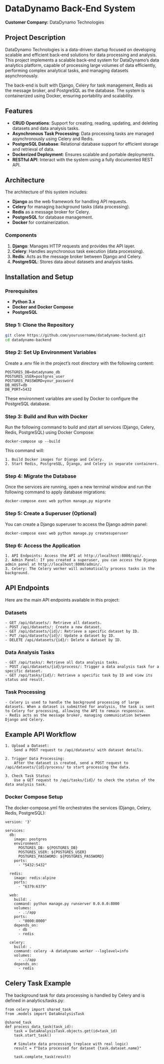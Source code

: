 # DataDynamo Back-End System

**Customer Company:** DataDynamo Technologies

## Project Description

DataDynamo Technologies is a data-driven startup focused on developing scalable and efficient back-end solutions for data processing and analysis. This project implements a scalable back-end system for DataDynamo’s data analytics platform, capable of processing large volumes of data efficiently, performing complex analytical tasks, and managing datasets asynchronously.

The back-end is built with Django, Celery for task management, Redis as the message broker, and PostgreSQL as the database. The system is containerized using Docker, ensuring portability and scalability.

## Features

- **CRUD Operations**: Support for creating, reading, updating, and deleting datasets and data analysis tasks.
- **Asynchronous Task Processing**: Data processing tasks are managed asynchronously using Celery and Redis.
- **PostgreSQL Database**: Relational database support for efficient storage and retrieval of data.
- **Dockerized Deployment**: Ensures scalable and portable deployments.
- **RESTful API**: Interact with the system using a fully documented REST API.

## Architecture

The architecture of this system includes:
- **Django** as the web framework for handling API requests.
- **Celery** for managing background tasks (data processing).
- **Redis** as a message broker for Celery.
- **PostgreSQL** for database management.
- **Docker** for containerization.

### Components

1. **Django**: Manages HTTP requests and provides the API layer.
2. **Celery**: Handles asynchronous task execution (data processing).
3. **Redis**: Acts as the message broker between Django and Celery.
4. **PostgreSQL**: Stores data about datasets and analysis tasks.

## Installation and Setup

### Prerequisites

- **Python 3.x**
- **Docker and Docker Compose**
- **PostgreSQL**

### Step 1: Clone the Repository

```bash
git clone https://github.com/yourusername/datadynamo-backend.git
cd datadynamo-backend
```

### Step 2: Set Up Environment Variables
Create a .env file in the project’s root directory with the following content:

```
POSTGRES_DB=datadynamo_db
POSTGRES_USER=postgres_user
POSTGRES_PASSWORD=your_password
DB_HOST=db
DB_PORT=5432
```
These environment variables are used by Docker to configure the PostgreSQL database.

### Step 3: Build and Run with Docker
Run the following command to build and start all services (Django, Celery, Redis, PostgreSQL) using Docker Compose:
```
docker-compose up --build
```
This command will:

    1. Build Docker images for Django and Celery.
    2. Start Redis, PostgreSQL, Django, and Celery in separate containers.

### Step 4: Migrate the Database
Once the services are running, open a new terminal window and run the following command to apply database migrations:
```
docker-compose exec web python manage.py migrate
```
### Step 5: Create a Superuser (Optional)
You can create a Django superuser to access the Django admin panel:

```
docker-compose exec web python manage.py createsuperuser
```
### Step 6: Access the Application
    1. API Endpoints: Access the API at http://localhost:8000/api/.
    2. Admin Panel: If you created a superuser, you can access the Django admin panel at http://localhost:8000/admin/.
    3. Celery: The Celery worker will automatically process tasks in the background.

## API Endpoints
Here are the main API endpoints available in this project:

### Datasets
    - GET /api/datasets/: Retrieve all datasets.
    - POST /api/datasets/: Create a new dataset.
    - GET /api/datasets/{id}/: Retrieve a specific dataset by ID.
    - PUT /api/datasets/{id}/: Update a dataset by ID.
    - DELETE /api/datasets/{id}/: Delete a dataset by ID.
### Data Analysis Tasks
    - GET /api/tasks/: Retrieve all data analysis tasks.
    - POST /api/datasets/{id}/process/: Trigger a data analysis task for a specific dataset.
    - GET /api/tasks/{id}/: Retrieve a specific task by ID and view its status and result.

### Task Processing
    - Celery is used to handle the background processing of large datasets. When a dataset is submitted for analysis, the task is sent to Celery for processing, allowing the API to remain responsive.
    - Redis acts as the message broker, managing communication between Django and Celery.

## Example API Workflow
    1. Upload a Dataset:
        Send a POST request to /api/datasets/ with dataset details.

    2. Trigger Data Processing:
        After the dataset is created, send a POST request to /api/datasets/{id}/process/ to start processing the data.

    3. Check Task Status:
        Use a GET request to /api/tasks/{id}/ to check the status of the data analysis task.

### Docker Compose Setup
The docker-compose.yml file orchestrates the services (Django, Celery, Redis, PostgreSQL):

```
version: '3'

services:
  db:
    image: postgres
    environment:
      POSTGRES_DB: ${POSTGRES_DB}
      POSTGRES_USER: ${POSTGRES_USER}
      POSTGRES_PASSWORD: ${POSTGRES_PASSWORD}
    ports:
      - "5432:5432"

  redis:
    image: redis:alpine
    ports:
      - "6379:6379"

  web:
    build: .
    command: python manage.py runserver 0.0.0.0:8000
    volumes:
      - .:/app
    ports:
      - "8000:8000"
    depends_on:
      - db
      - redis

  celery:
    build: .
    command: celery -A datadynamo worker --loglevel=info
    volumes:
      - .:/app
    depends_on:
      - redis
```

## Celery Task Example
The background task for data processing is handled by Celery and is defined in analytics/tasks.py:

```
from celery import shared_task
from .models import DataAnalysisTask

@shared_task
def process_data_task(task_id):
    task = DataAnalysisTask.objects.get(id=task_id)
    task.start_task()

    # Simulate data processing (replace with real logic)
    result = f"Data processed for dataset {task.dataset.name}"

    task.complete_task(result)
```
